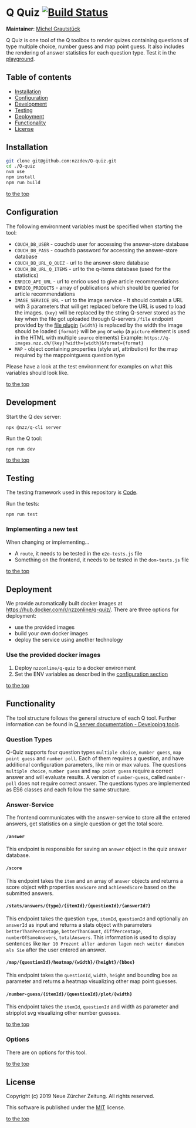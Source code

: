 # Q Quiz [![Build Status](https://travis-ci.com/nzzdev/Q-quiz.svg?token=bwR7zbPTTpEoDxbY2dJR&branch=dev)](https://travis-ci.com/nzzdev/Q-quiz)

**Maintainer**: [Michel Grautstück](https://github.com/migingreen)

Q Quiz is one tool of the Q toolbox to render quizes containing questions of type multiple choice, number guess and map point guess. It also includes the rendering of answer statistics for each question type. Test it in the [playground](https://q-playground.st.nzz.ch/).

## Table of contents

- [Installation](#installation)
- [Configuration](#configuration)
- [Development](#development)
- [Testing](#testing)
- [Deployment](#deployment)
- [Functionality](#functionality)
- [License](#license)

## Installation

```bash
git clone git@github.com:nzzdev/Q-quiz.git
cd ./Q-quiz
nvm use
npm install
npm run build
```

[to the top](#table-of-contents)

## Configuration

The following environment variables must be specified when starting the tool:

- `COUCH_DB_USER` - couchdb user for accessing the answer-store database
- `COUCH_DB_PASS` - couchdb password for accessing the answer-store database
- `COUCH_DB_URL_Q_QUIZ` - url to the answer-store database
- `COUCH_DB_URL_Q_ITEMS` - url to the q-items database (used for the statistics)
- `ENRICO_API_URL` - url to enrico used to give article recommendations
- `ENRICO_PRODUCTS` - array of publications which should be queried for article recommendations
- `IMAGE_SERVICE_URL` - url to the image service - It should contain a URL with 3 parameters that will get replaced before the URL is used to load the images.
  `{key}` will be replaced by the string Q-server stored as the key when the file got uploaded through Q-servers `/file` endpoint provided by the [file plugin](https://github.com/nzzdev/Q-server/blob/dev/plugins/file/index.js)
  `{width}` is replaced by the width the image should be loaded
  `{format}` will be `png` or `webp` (a `picture` element is used in the HTML with multiple `source` elements)
  Example: `https://q-images.nzz.ch/{key}?width={width}&format={format}`
- `MAP` - object containing properties (style url, attribution) for the map required by the mappointguess question type

Please have a look at the test environment for examples on what this variables should look like.

[to the top](#table-of-contents)

## Development

Start the Q dev server:

```
npx @nzz/q-cli server
```

Run the Q tool:

```
npm run dev
```

[to the top](#table-of-contents)

## Testing

The testing framework used in this repository is [Code](https://github.com/hapijs/code).

Run the tests:

```
npm run test
```

### Implementing a new test

When changing or implementing...

- A `route`, it needs to be tested in the `e2e-tests.js` file
- Something on the frontend, it needs to be tested in the `dom-tests.js` file

[to the top](#table-of-contents)

## Deployment

We provide automatically built docker images at https://hub.docker.com/r/nzzonline/q-quiz/.
There are three options for deployment:

- use the provided images
- build your own docker images
- deploy the service using another technology

### Use the provided docker images

1. Deploy `nzzonline/q-quiz` to a docker environment
2. Set the ENV variables as described in the [configuration section](#configuration)

[to the top](#table-of-contents)

## Functionality

The tool structure follows the general structure of each Q tool. Further information can be found in [Q server documentation - Developing tools](https://nzzdev.github.io/Q-server/developing-tools.html).

### Question Types

Q-Quiz supports four question types `multiple choice`, `number guess`, `map point guess` and `number poll`. Each of them requires a question, and have additional configuration parameters, like min or max values. The questions `multiple choice`, `number guess` and `map point guess` require a correct answer and will evaluate results. A version of `number-guess`, called `number-poll` does not require correct answer. The questions types are implemented as ES6 classes and each follow the same structure.

### Answer-Service

The frontend communicates with the answer-service to store all the entered answers, get statistics on a single question or get the total score.

#### `/answer`

This endpoint is responsible for saving an `answer` object in the quiz answer database.

#### `/score`

This endpoint takes the `item` and an array of `answer` objects and returns a score object with properties `maxScore` and `achievedScore` based on the submitted answers.

#### `/stats/answers/{type}/{itemId}/{questionId}/{answerId?}`

This endpoint takes the question `type`, `itemId`, `questionId` and optionally an `answerId` as input and returns a stats object with parameters `betterThanPercentage`, `betterThanCount`, `diffPercentage`, `numberOfSameAnswers`, `totalAnswers`. This information is used to display sentences like `Nur 10 Prozent aller anderen lagen noch weiter daneben als Sie` after the user entered an answer.

#### `/map/{questionId}/heatmap/{width}/{height}/{bbox}`

This endpoint takes the `questionId`, `width`, `height` and bounding box as parameter and returns a heatmap visualizing other map point guesses.

#### `/number-guess/{itemId}/{questionId}/plot/{width}`

This endpoint takes the `itemId`, `questionId` and width as parameter and stripplot svg visualizing other number guesses.

[to the top](#table-of-contents)

### Options

There are on options for this tool.

[to the top](#table-of-contents)

## License

Copyright (c) 2019 Neue Zürcher Zeitung. All rights reserved.

This software is published under the [MIT](LICENSE) license.

[to the top](#table-of-contents)
